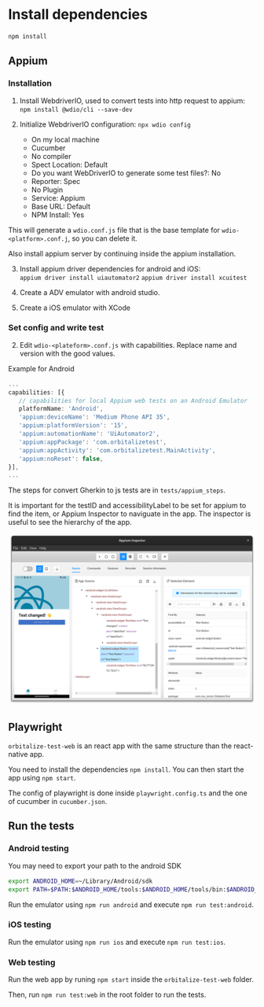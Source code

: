 # Install dependencies

```bash
npm install
```

## Appium

### Installation

1. Install WebdriverIO, used to convert tests into http request to appium:  
`npm install @wdio/cli --save-dev`

2. Initialize WebdriverIO configuration:
`npx wdio config`
   - On my local machine
   - Cucumber
   - No compiler
   - Spect Location: Default
   - Do you want WebDriverIO to generate some test files?: No
   - Reporter: Spec
   - No Plugin
   - Service: Appium
   - Base URL: Default
   - NPM Install: Yes

This will generate a `wdio.conf.js` file that is the base template for `wdio-<platform>.conf.j`, so you can delete it.

Also install appium server by continuing inside the appium installation.

3. Install appium driver dependencies for android and iOS:  
`appium driver install uiautomator2`
`appium driver install xcuitest`

4. Create a ADV emulator with android studio.
5. Create a iOS emulator with XCode

### Set config and write test

2. Edit `wdio-<plateform>.conf.js` with capabilities. Replace name and version with the good values.

Example for Android
``` typescript
...
capabilities: [{
   // capabilities for local Appium web tests on an Android Emulator
   platformName: 'Android',
   'appium:deviceName': 'Medium Phone API 35',
   'appium:platformVersion': '15',
   'appium:automationName': 'UiAutomator2',
   'appium:appPackage': 'com.orbitalizetest',
   'appium:appActivity': 'com.orbitalizetest.MainActivity',
   'appium:noReset': false,
}],
...
```

The steps for convert Gherkin to js tests are in `tests/appium_steps`.

It is important for the testID and accessibilityLabel to be set for appium to find the item, or Appium Inspector to naviguate in the app. The inspector is useful to see the hierarchy of the app.

![alt text](image.png)

## Playwright

`orbitalize-test-web` is an react app with the same structure than the react-native app. 

You need to install the dependencies `npm install`. You can then start the app using `npm start`.

The config of playwright is done inside `playwright.config.ts` and the one of cucumber in `cucumber.json`.

## Run the tests

### Android testing
You may need to export your path to the android SDK

```bash
export ANDROID_HOME=~/Library/Android/sdk
export PATH=$PATH:$ANDROID_HOME/tools:$ANDROID_HOME/tools/bin:$ANDROID_HOME/platform-tools
```

Run the emulator using `npm run android` and execute `npm run test:android`.

### iOS testing
Run the emulator using `npm run ios` and execute `npm run test:ios`.

### Web testing
Run the web app by runing `npm start` inside the `orbitalize-test-web` folder.

Then, run `npm run test:web` in the root folder to run the tests.